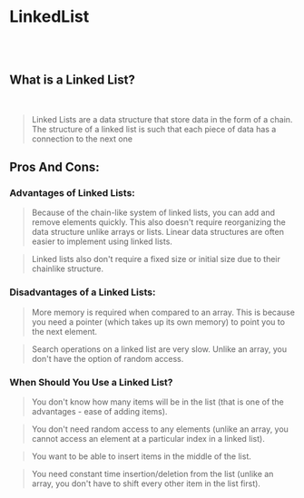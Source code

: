 # LinkedList

<br><br>

## What is a Linked List?

<br>

> Linked Lists are a data structure that store data in the form of a chain. The structure of a linked list is such that each piece of data has a connection to the next one <br>

## Pros And Cons: 

### Advantages of Linked Lists:

> Because of the chain-like system of linked lists, you can add and remove elements quickly. This also doesn't require reorganizing the data structure unlike arrays or lists. Linear 
data structures are often easier to implement using linked lists. <br>

> Linked lists also don't require a fixed size or initial size due to their chainlike structure. <br>

### Disadvantages of a Linked Lists:

> More memory is required when compared to an array. This is because you need a pointer (which takes up its own memory) to point you to the next element. <br>

> Search operations on a linked list are very slow. Unlike an array, you don't have the option of random access. <br>

### When Should You Use a Linked List?


> You don't know how many items will be in the list (that is one of the advantages - ease of adding items). <br>

> You don't need random access to any elements (unlike an array, you cannot access an element at a particular index in a linked list). <br>

> You want to be able to insert items in the middle of the list. <br>

> You need constant time insertion/deletion from the list (unlike an array, you don't have to shift every other item in the list first). <br>


